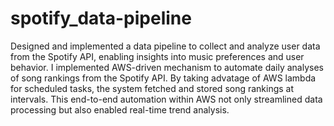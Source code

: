 # spotify_data-pipeline
Designed and implemented a data pipeline to collect and analyze user data from the Spotify API, enabling insights into music preferences and user behavior. I implemented AWS-driven mechanism to automate daily analyses of song rankings from the Spotify API. By taking advatage of AWS lambda for scheduled tasks, the system fetched and stored song rankings at intervals. This end-to-end automation within AWS not only streamlined data processing but also enabled real-time trend analysis.

